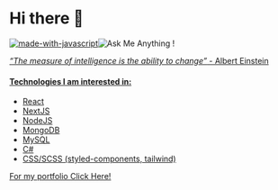 # Hi there 👋 
[![made-with-javascript](https://img.shields.io/badge/Since-2019-important.svg)](https://www.javascript.com)![Ask Me Anything !](https://img.shields.io/badge/Ask%20me-anything-blue.svg)<a href="mailto:emersonpess011108@gmail.com?">



*“The measure of intelligence is the ability to change”* - Albert Einstein   

#### Technologies I am interested in:

- React 
- NextJS
- NodeJS
- MongoDB
- MySQL
- C#
- CSS/SCSS (styled-components, tailwind)

<a href="https://skill-showcase.vercel.app/" target="_blank">For my portfolio Click Here!</a>



